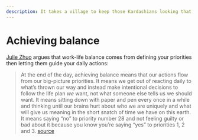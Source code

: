 ```yaml
---
description: It takes a village to keep those Kardashians looking that sultry.
---
```


# Achieving balance

[Julie Zhuo](https://www.juliezhuo.com/) argues that work-life balance comes from defining your priorities then letting them guide your daily actions: 

> At the end of the day, achieving balance means that our actions flow from our big-picture priorities. It means we get out of reacting daily to what’s thrown our way and instead make intentional decisions to follow the life plan _we_ want, not what someone else tells us we should want. It means sitting down with paper and pen every once in a while and thinking until our brains hurt about who we are uniquely and what will give us meaning in the short snatch of time we have on this earth. It means saying “no” to priority number 28 and not feeling guilty or bad about it because you know you’re saying “yes” to priorities 1, 2 and 3. [source](https://www.linkedin.com/pulse/achieving-work-life-balance-julie-zhuo)

